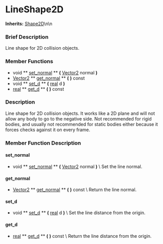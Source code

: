 #  LineShape2D  
**Inherits:** [Shape2D](class_shape2d)\\n\\n
###  Brief Description  
Line shape for 2D collision objects.

###  Member Functions 
  * void  ** [set_normal](#set_normal) **  **(** [Vector2](class_vector2) normal  **)**
  * [Vector2](class_vector2)  ** [get_normal](#get_normal) **  **(** **)** const
  * void  ** [set_d](#set_d) **  **(** [real](class_real) d  **)**
  * [real](class_real)  ** [get_d](#get_d) **  **(** **)** const

###  Description  
Line shape for 2D collision objects. It works like a 2D plane and will not allow any body to go to the negative side. Not recommended for rigid bodies, and usually not recommended for static bodies either because it forces checks against it on every frame.

###  Member Function Description  
#### <a name="set_normal">set_normal</a>
  * void  ** [set_normal](#set_normal) **  **(** [Vector2](class_vector2) normal  **)**
\\
Set the line normal.
#### <a name="get_normal">get_normal</a>
  * [Vector2](class_vector2)  ** [get_normal](#get_normal) **  **(** **)** const
\\
Return the line normal.
#### <a name="set_d">set_d</a>
  * void  ** [set_d](#set_d) **  **(** [real](class_real) d  **)**
\\
Set the line distance from the origin.
#### <a name="get_d">get_d</a>
  * [real](class_real)  ** [get_d](#get_d) **  **(** **)** const
\\
Return the line distance from the origin.

